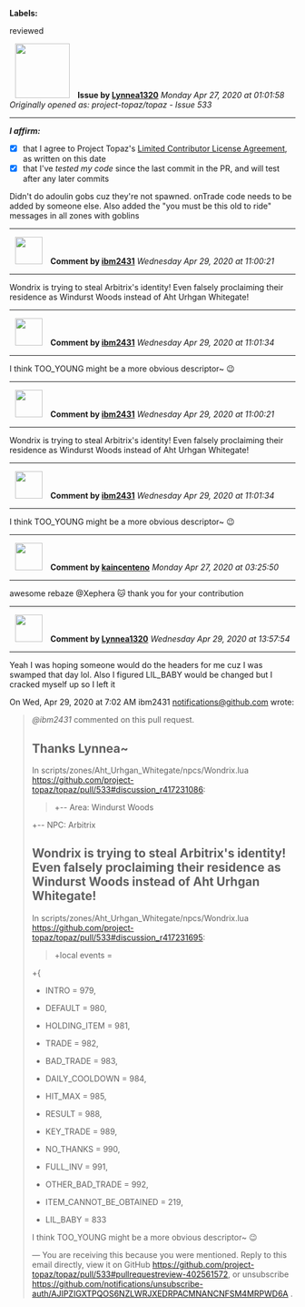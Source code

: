 **Labels:**

reviewed



<a href="https://github.com/Lynnea1320"><img src="https://avatars3.githubusercontent.com/u/38861984?v=4" width="96" height="96" hspace="10"></img></a> **Issue by [Lynnea1320](https://github.com/Lynnea1320)**
_Monday Apr 27, 2020 at 01:01:58_
_Originally opened as: project-topaz/topaz - Issue 533_

----

<!-- place 'x' mark between square [] brackets to affirm: -->
**_I affirm:_**
- [X] that I agree to Project Topaz's [Limited Contributor License Agreement](https://github.com/project-topaz/topaz/blob/master/CONTRIBUTOR_AGREEMENT.md), as written on this date
- [X] that I've _tested my code_ since the last commit in the PR, and will test after any later commits

Didn't do adoulin gobs cuz they're not spawned. onTrade code needs to be added by someone else. Also added the "you must be this old to ride" messages in all zones with goblins


----
<a href="https://github.com/ibm2431"><img src="https://avatars3.githubusercontent.com/u/13112942?v=4" width="48" height="48" hspace="10"></img></a> **Comment by [ibm2431](https://github.com/ibm2431)**
_Wednesday Apr 29, 2020 at 11:00:21_

----

Wondrix is trying to steal Arbitrix's identity! Even falsely proclaiming their residence as Windurst Woods instead of Aht Urhgan Whitegate!


----
<a href="https://github.com/ibm2431"><img src="https://avatars3.githubusercontent.com/u/13112942?v=4" width="48" height="48" hspace="10"></img></a> **Comment by [ibm2431](https://github.com/ibm2431)**
_Wednesday Apr 29, 2020 at 11:01:34_

----

I think TOO_YOUNG might be a more obvious descriptor~ 😉 


----
<a href="https://github.com/ibm2431"><img src="https://avatars3.githubusercontent.com/u/13112942?v=4" width="48" height="48" hspace="10"></img></a> **Comment by [ibm2431](https://github.com/ibm2431)**
_Wednesday Apr 29, 2020 at 11:00:21_

----

Wondrix is trying to steal Arbitrix's identity! Even falsely proclaiming their residence as Windurst Woods instead of Aht Urhgan Whitegate!


----
<a href="https://github.com/ibm2431"><img src="https://avatars3.githubusercontent.com/u/13112942?v=4" width="48" height="48" hspace="10"></img></a> **Comment by [ibm2431](https://github.com/ibm2431)**
_Wednesday Apr 29, 2020 at 11:01:34_

----

I think TOO_YOUNG might be a more obvious descriptor~ 😉 


----
<a href="https://github.com/kaincenteno"><img src="https://avatars3.githubusercontent.com/u/26943220?v=4" width="48" height="48" hspace="10"></img></a> **Comment by [kaincenteno](https://github.com/kaincenteno)**
_Monday Apr 27, 2020 at 03:25:50_

----

awesome rebaze @Xephera  :cat: thank you for your contribution


----
<a href="https://github.com/Lynnea1320"><img src="https://avatars3.githubusercontent.com/u/38861984?v=4" width="48" height="48" hspace="10"></img></a> **Comment by [Lynnea1320](https://github.com/Lynnea1320)**
_Wednesday Apr 29, 2020 at 13:57:54_

----

Yeah I was hoping someone would do the headers for me cuz I was swamped
that day lol. Also I figured LIL_BABY would be changed but I cracked myself
up so I left it

On Wed, Apr 29, 2020 at 7:02 AM ibm2431 <notifications@github.com> wrote:

> *@ibm2431* commented on this pull request.
>
> Thanks Lynnea~
> ------------------------------
>
> In scripts/zones/Aht_Urhgan_Whitegate/npcs/Wondrix.lua
> <https://github.com/project-topaz/topaz/pull/533#discussion_r417231086>:
>
> > +-- Area: Windurst Woods
>
> +--  NPC: Arbitrix
>
>
> Wondrix is trying to steal Arbitrix's identity! Even falsely proclaiming
> their residence as Windurst Woods instead of Aht Urhgan Whitegate!
> ------------------------------
>
> In scripts/zones/Aht_Urhgan_Whitegate/npcs/Wondrix.lua
> <https://github.com/project-topaz/topaz/pull/533#discussion_r417231695>:
>
> > +local events =
>
> +{
>
> +    INTRO                   = 979,
>
> +    DEFAULT                 = 980,
>
> +    HOLDING_ITEM            = 981,
>
> +    TRADE                   = 982,
>
> +    BAD_TRADE               = 983,
>
> +    DAILY_COOLDOWN          = 984,
>
> +    HIT_MAX                 = 985,
>
> +    RESULT                  = 988,
>
> +    KEY_TRADE               = 989,
>
> +    NO_THANKS               = 990,
>
> +    FULL_INV                = 991,
>
> +    OTHER_BAD_TRADE         = 992,
>
> +    ITEM_CANNOT_BE_OBTAINED = 219,
>
> +    LIL_BABY                = 833
>
>
> I think TOO_YOUNG might be a more obvious descriptor~ 😉
>
> —
> You are receiving this because you were mentioned.
> Reply to this email directly, view it on GitHub
> <https://github.com/project-topaz/topaz/pull/533#pullrequestreview-402561572>,
> or unsubscribe
> <https://github.com/notifications/unsubscribe-auth/AJIPZIGXTPQOS6NZLWRJXEDRPACMNANCNFSM4MRPWD6A>
> .
>

